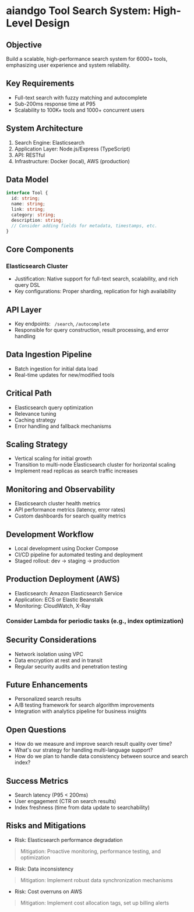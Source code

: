 # aiandgo Tool Search System: High-Level Design

## Objective
Build a scalable, high-performance search system for 6000+ tools, emphasizing user experience and system reliability.

## Key Requirements
- Full-text search with fuzzy matching and autocomplete
- Sub-200ms response time at P95
- Scalability to 100K+ tools and 1000+ concurrent users

## System Architecture
1. Search Engine: Elasticsearch
2. Application Layer: Node.js/Express (TypeScript)
3. API: RESTful
4. Infrastructure: Docker (local), AWS (production)

## Data Model
```typescript
interface Tool {
  id: string;
  name: string;
  link: string;
  category: string;
  description: string;
  // Consider adding fields for metadata, timestamps, etc.
}
```
## Core Components

### Elasticsearch Cluster

- Justification: Native support for full-text search, scalability, and rich query DSL
- Key configurations: Proper sharding, replication for high availability


## API Layer

- Key endpoints: ``` /search```, ```/autocomplete```
- Responsible for query construction, result processing, and error handling


## Data Ingestion Pipeline

- Batch ingestion for initial data load
- Real-time updates for new/modified tools



## Critical Path

- Elasticsearch query optimization
- Relevance tuning
- Caching strategy
- Error handling and fallback mechanisms

## Scaling Strategy

- Vertical scaling for initial growth
- Transition to multi-node Elasticsearch cluster for horizontal scaling
- Implement read replicas as search traffic increases

## Monitoring and Observability

- Elasticsearch cluster health metrics
- API performance metrics (latency, error rates)
- Custom dashboards for search quality metrics

## Development Workflow

- Local development using Docker Compose
- CI/CD pipeline for automated testing and deployment
- Staged rollout: dev → staging → production

## Production Deployment (AWS)

- Elasticsearch: Amazon Elasticsearch Service
- Application: ECS or Elastic Beanstalk
- Monitoring: CloudWatch, X-Ray
### Consider Lambda for periodic tasks (e.g., index optimization)

## Security Considerations

- Network isolation using VPC
- Data encryption at rest and in transit
- Regular security audits and penetration testing

## Future Enhancements

- Personalized search results
- A/B testing framework for search algorithm improvements
- Integration with analytics pipeline for business insights

## Open Questions

- How do we measure and improve search result quality over time?
- What's our strategy for handling multi-language support?
- How do we plan to handle data consistency between source and search index?

## Success Metrics

- Search latency (P95 < 200ms)
- User engagement (CTR on search results)
- Index freshness (time from data update to searchability)

## Risks and Mitigations

- Risk: Elasticsearch performance degradation
>Mitigation: Proactive monitoring, performance testing, and optimization
- Risk: Data inconsistency
> Mitigation: Implement robust data synchronization mechanisms
- Risk: Cost overruns on AWS
> Mitigation: Implement cost allocation tags, set up billing alerts
